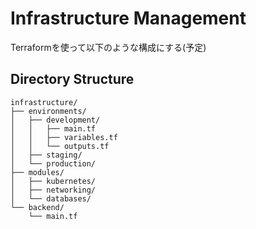 # Infrastructure Management

Terraformを使って以下のような構成にする(予定)

## Directory Structure

```
infrastructure/
├── environments/
│   ├── development/
│   │   ├── main.tf
│   │   ├── variables.tf
│   │   └── outputs.tf
│   ├── staging/
│   └── production/
├── modules/
│   ├── kubernetes/
│   ├── networking/
│   └── databases/
└── backend/
    └── main.tf
```
